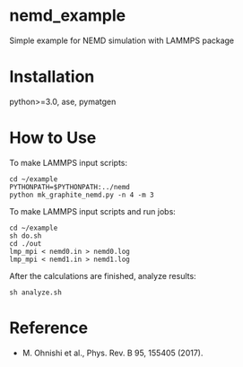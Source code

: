 # nemd_example

Simple example for NEMD simulation with LAMMPS package

# Installation

python>=3.0, ase, pymatgen

# How to Use

To make LAMMPS input scripts:

``` discriptions
cd ~/example
PYTHONPATH=$PYTHONPATH:../nemd
python mk_graphite_nemd.py -n 4 -m 3
```

To make LAMMPS input scripts and run jobs:

``` simple way
cd ~/example
sh do.sh
cd ./out
lmp_mpi < nemd0.in > nemd0.log
lmp_mpi < nemd1.in > nemd1.log
```

After the calculations are finished, analyze results:

```
sh analyze.sh
```

# Reference

* M. Ohnishi et al., Phys. Rev. B 95, 155405 (2017).

